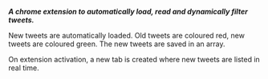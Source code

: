 **_A chrome extension to automatically load, read and dynamically filter tweets._**

New tweets are automatically loaded. Old tweets are coloured red, new tweets are coloured green.  The new tweets are saved in an array.  

On extension activation, a new tab is created where new tweets are listed in real time.
